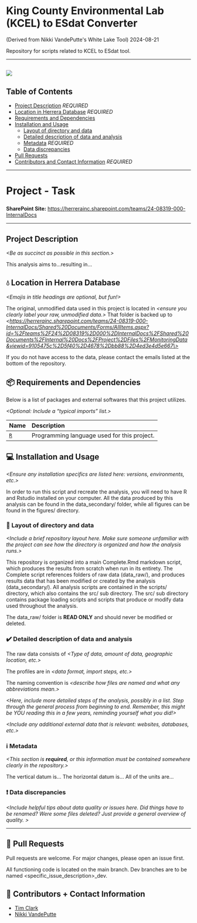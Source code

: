 
King County Environmental Lab (KCEL) to ESdat Converter
================
<Nicholas Harris> (Derived from Nikki VandePutte's White Lake Tool)
2024-08-21

Repository for scripts related to KCEL to ESdat tool.

------------------------------------------------------------------------------

## ![](readme_figures/Herrera_lockup_4c.png)


## Table of Contents

- [Project Description](#Project-Description) *REQUIRED*
- [Location in Herrera Database](#Location-in-Herrera-Database)
  *REQUIRED*
- [Requirements and Dependencies](#Requirements-and-Dependencies)
- [Installation and Usage](#Installation-and-Usage)
  - [Layout of directory and data](#Layout-of-directory-and-data)
  - [Detailed description of data and
    analysis](#Detailed-description-of-data-and-analysis)
  - [Metadata](#Metadata) *REQUIRED*
  - [Data discrepancies](#Data-discrepancies)
- [Pull Requests](#Pull-Requests)
- [Contributors and Contact
  Information](#Contributors-and-Contact-Information) *REQUIRED*

------------------------------------------------------------------------

# Project <XX-XXXXX> - Task <XXX>

### <Brief Project Title>

**SharePoint Site:** https://herrerainc.sharepoint.com/teams/24-08319-000-InternalDocs

------------------------------------------------------------------------

## Project Description

*\<Be as succinct as possible in this section.\>*

This analysis aims to…resulting in…

## :droplet: Location in Herrera Database

*\<Emojis in title headings are optional, but fun!\>*

The original, unmodified data used in this project is located in
*\<ensure you clearly label your raw, unmodified data.\>* That folder is
backed up to *\<https://herrerainc.sharepoint.com/teams/24-08319-000-InternalDocs/Shared%20Documents/Forms/AllItems.aspx?id=%2Fteams%2F24%2D08319%2D000%2DInternalDocs%2FShared%20Documents%2FInternal%20Docs%2FProject%2DFiles%2FMonitoringData&viewid=9105475c%2D5f40%2D4678%2Dbb88%2D4ed3e4d5e667\>*

If you do not have access to the data, please contact the emails listed
at the bottom of the repository.

## 📦 Requirements and Dependencies

Below is a list of packages and external softwares that this project
utilizes.

*\<Optional: Include a “typical imports” list.\>*

| Name                              | Description                                 |
|:----------------------------------|:--------------------------------------------|
| [`R`](https://www.r-project.org/) | Programming language used for this project. |

## :computer: Installation and Usage

*\<Ensure any installation specifics are listed here: versions,
environments, etc.\>*

In order to run this script and recreate the analysis, you will need to
have R and Rstudio installed on your computer. All the data produced by
this analysis can be found in the data_secondary/ folder, while all
figures can be found in the figures/ directory.

### :arrows_counterclockwise: Layout of directory and data

*\<Include a brief repository layout here. Make sure someone unfamiliar
with the project can see how the directory is organized and how the
analysis runs.\>*

This repository is organized into a main Complete.Rmd markdown script,
which produces the results from scratch when run in its entirety. The
Complete script references folders of raw data (data_raw/), and produces
results data that has been modified or created by the analysis
(data_secondary/). All analysis scripts are contained in the scripts/
directory, which also contains the src/ sub directory. The src/ sub
directory contains package loading scripts and scripts that produce or
modify data used throughout the analysis.

The data_raw/ folder is **READ ONLY** and should never be modified or
deleted.

### :heavy_check_mark: Detailed description of data and analysis

The raw data consists of *\<Type of data, amount of data, geographic
location, etc.\>*

The profiles are in *\<data format, import steps, etc.\>*

The naming convention is *\<describe how files are named and what any
abbreviations mean.\>*

*\<Here, include more detailed steps of the analysis, possibly in a
list. Step through the general process from beginning to end. Remember,
this might be YOU reading this in a few years, reminding yourself what
you did!\>*

*\<Include any additional external data that is relevant: websites,
databases, etc.\>*

### :information_source: Metadata

*\<This section is **required**, or this information must be contained
somewhere clearly in the repository.\>*

The vertical datum is… The horizontal datum is… All of the units are…

### :exclamation: Data discrepancies

*\<Include helpful tips about data quality or issues here. Did things
have to be renamed? Were some files deleted? Just provide a general
overview of quality. \>*

---------------------------------------------------------------------------

## 🔧 Pull Requests

Pull requests are welcome. For major changes, please open an issue
first.

All functioning code is located on the main branch. Dev branches are to
be named <specific_issue_description>\_dev.

## 💬 Contributors + Contact Information

- [Tim Clark](https://github.com/clarkbar88)
- [Nikki VandePutte](https://github.com/nvandeputte)
